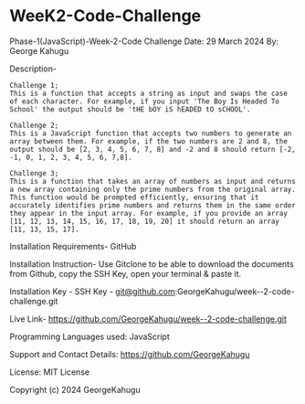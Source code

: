 
# WeeK2-Code-Challenge

Phase-1(JavaScript)-Week-2-Code Challenge
Date: 29 March 2024
By: George Kahugu

Description-


    Challenge 1;
    This is a function that accepts a string as input and swaps the case of each character. For example, if you input 'The Boy Is Headed To School' the output should be 'tHE bOY iS hEADED tO sCHOOL'.
    
    Challenge 2;
    This is a JavaScript function that accepts two numbers to generate an array between them. For example, if the two numbers are 2 and 8, the output should be [2, 3, 4, 5, 6, 7, 8] and -2 and 8 should return [-2, -1, 0, 1, 2, 3, 4, 5, 6, 7,8].
    
    Challenge 3;
    This is a function that takes an array of numbers as input and returns a new array containing only the prime numbers from the original array. This function would be prompted efficiently, ensuring that it accurately identifies prime numbers and returns them in the same order they appear in the input array. For example, if you provide an array [11, 12, 13, 14, 15, 16, 17, 18, 19, 20] it should return an array [11, 13, 15, 17].
    
    

 Installation Requirements-
     GitHub
 
 Installation Instruction-
      Use Gitclone to be able to download the documents from Github, copy the SSH Key, open your terminal & paste it. 
      
Installation Key -
    SSH Key - git@github.com:GeorgeKahugu/week--2-code-challenge.git

Live Link-
   https://github.com/GeorgeKahugu/week--2-code-challenge.git
     
Programming Languages used:
     JavaScript

Support and Contact Details:
     https://github.com/GeorgeKahugu

License: 
     MIT License

Copyright (c) 2024 GeorgeKahugu
     

      

